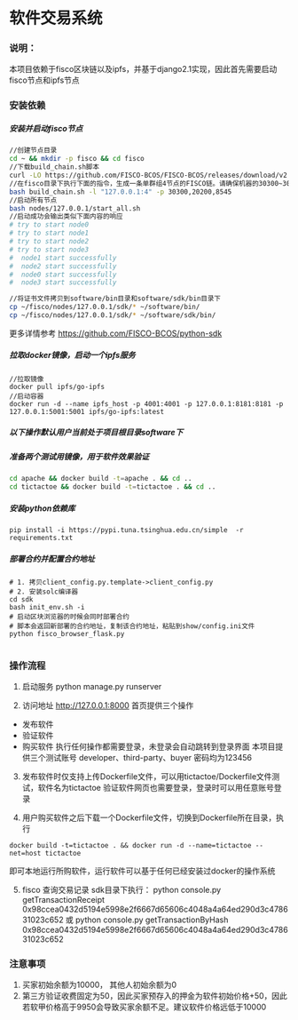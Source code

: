 # 软件交易系统

### 说明：
本项目依赖于fisco区块链以及ipfs，并基于django2.1实现，因此首先需要启动fisco节点和ipfs节点

### 安装依赖

##### 安装并启动fisco节点
```bash
//创建节点目录
cd ~ && mkdir -p fisco && cd fisco
//下载build_chain.sh脚本
curl -LO https://github.com/FISCO-BCOS/FISCO-BCOS/releases/download/v2.2.0/build_chain.sh && chmod u+x build_chain.sh
//在fisco目录下执行下面的指令，生成一条单群组4节点的FISCO链。请确保机器的30300~30303，20200~20203，8545~8548端口没有被占用。
bash build_chain.sh -l "127.0.0.1:4" -p 30300,20200,8545
//启动所有节点
bash nodes/127.0.0.1/start_all.sh
//启动成功会输出类似下面内容的响应
# try to start node0
# try to start node1
# try to start node2
# try to start node3
#  node1 start successfully
#  node2 start successfully
#  node0 start successfully
#  node3 start successfully

//将证书文件拷贝到software/bin目录和software/sdk/bin目录下
cp ~/fisco/nodes/127.0.0.1/sdk/* ~/software/bin/
cp ~/fisco/nodes/127.0.0.1/sdk/* ~/software/sdk/bin/
```
更多详情参考 https://github.com/FISCO-BCOS/python-sdk

##### 拉取docker镜像，启动一个ipfs服务
```
//拉取镜像
docker pull ipfs/go-ipfs
//启动容器
docker run -d --name ipfs_host -p 4001:4001 -p 127.0.0.1:8181:8181 -p 127.0.0.1:5001:5001 ipfs/go-ipfs:latest
```

##### 以下操作默认用户当前处于项目根目录software下

##### 准备两个测试用镜像，用于软件效果验证
```bash
cd apache && docker build -t=apache . && cd ..
cd tictactoe && docker build -t=tictactoe . && cd ..
```

##### 安装python依赖库

```
pip install -i https://pypi.tuna.tsinghua.edu.cn/simple  -r requirements.txt
```

##### 部署合约并配置合约地址
```shell
# 1. 拷贝client_config.py.template->client_config.py
# 2. 安装solc编译器
cd sdk
bash init_env.sh -i
# 启动区块浏览器的时候会同时部署合约    
# 脚本会返回新部署的合约地址，复制该合约地址，粘贴到show/config.ini文件 
python fisco_browser_flask.py  
  
```

### 操作流程

1. 启动服务 
python manage.py runserver

2. 访问地址 
http://127.0.0.1:8000
首页提供三个操作
 * 发布软件
 * 验证软件
 * 购买软件
执行任何操作都需要登录，未登录会自动跳转到登录界面
本项目提供三个测试账号
developer、third-party、buyer
密码均为123456

3. 发布软件时仅支持上传Dockerfile文件，可以用tictactoe/Dockerfile文件测试，软件名为tictactoe
验证软件网页也需要登录，登录时可以用任意账号登录

4. 用户购买软件之后下载一个Dockerfile文件，切换到Dockerfile所在目录，执行
```
docker build -t=tictactoe . && docker run -d --name=tictactoe --net=host tictactoe
```
即可本地运行所购软件，运行软件可以基于任何已经安装过docker的操作系统

5. fisco 查询交易记录
sdk目录下执行：
python console.py getTransactionReceipt 0x98ccea0432d5194e5998e2f6667d65606c4048a4a64ed290d3c478631023c652
或
python console.py getTransactionByHash 0x98ccea0432d5194e5998e2f6667d65606c4048a4a64ed290d3c478631023c652

### 注意事项
1. 买家初始余额为10000， 其他人初始余额为0
2. 第三方验证收费固定为50，因此买家预存入的押金为软件初始价格+50，因此若软甲价格高于9950会导致买家余额不足。建议软件价格远低于10000
